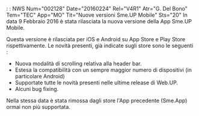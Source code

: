  :  : NWS Num="002128" Date="20160224" Rel="V4R1" Atr="G. Del Bono" Tem="TEC" App="MO" Tit="Nuove versioni Sme.UP Mobile" Sts="20"
In data 9 Febbraio 2016 è stata rilasciata la nuova versione della App Sme.UP Mobile.

Questa versione è rilasciata per iOS e Android su App Store e Play Store rispettivamente.
Le novità presenti, già indicate sugli store sono le seguenti : 
- Nuova modalità di scrolling relativa alla header bar.
- Estesa la compatibilità con un sempre maggior numero di dispositivi (in particolare Android)
- Supportate tutte le novità presenti nelle ultime release di Web.UP.
- Alcuni bug fixing.

Nella stessa data è stata rimossa dagli store l'App precedente (Sme.App) ormai non più supportata.
